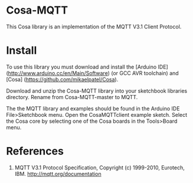 # Cosa-MQTT

This Cosa library is an implementation of the MQTT V3.1 Client
Protocol.

# Install

To use this library you must download and install the [Arduino IDE] (http://www.arduino.cc/en/Main/Software) (or
GCC AVR toolchain) and [Cosa] (https://github.com/mikaelpatel/Cosa).

Download and unzip the Cosa-MQTT library into your sketchbook
libraries directory. Rename from Cosa-MQTT-master to MQTT.

The the MQTT library and examples should be found in the Arduino IDE
File>Sketchbook menu. Open the CosaMQTTclient example sketch. Select
the Cosa core by selecting one of the Cosa boards in the Tools>Board
menu.

# References

1. MQTT V3.1 Protocol Specification, Copyright (c) 1999-2010,
Eurotech, IBM. http://mqtt.org/documentation
